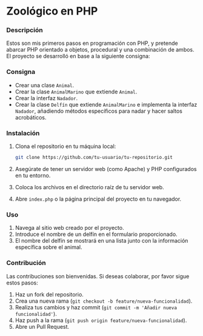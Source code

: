 # Zoológico en PHP

### Descripción

Estos son mis primeros pasos en programación con PHP, y pretende abarcar PHP orientado a objetos, procedural y una combinación de ambos.
El proyecto se desarrolló en base a la siguiente consigna:

### Consigna

- Crear una clase `Animal`.
- Crear la clase `AnimalMarino` que extiende `Animal`.
- Crear la interfaz `Nadador`.
- Crear la clase `Delfín` que extiende `AnimalMarino` e implementa la interfaz `Nadador`, añadiendo métodos específicos para nadar y hacer saltos acrobáticos.

### Instalación

1. Clona el repositorio en tu máquina local:

    ```bash
    git clone https://github.com/tu-usuario/tu-repositorio.git
    ```

2. Asegúrate de tener un servidor web (como Apache) y PHP configurados en tu entorno.

3. Coloca los archivos en el directorio raíz de tu servidor web.

4. Abre `index.php` o la página principal del proyecto en tu navegador.

### Uso

1. Navega al sitio web creado por el proyecto.
2. Introduce el nombre de un delfín en el formulario proporcionado.
3. El nombre del delfín se mostrará en una lista junto con la información específica sobre el animal.

### Contribución

Las contribuciones son bienvenidas. Si deseas colaborar, por favor sigue estos pasos:

1. Haz un fork del repositorio.
2. Crea una nueva rama (`git checkout -b feature/nueva-funcionalidad`).
3. Realiza tus cambios y haz commit (`git commit -m 'Añadir nueva funcionalidad'`).
4. Haz push a la rama (`git push origin feature/nueva-funcionalidad`).
5. Abre un Pull Request.
